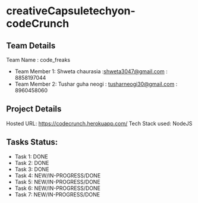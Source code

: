 # creativeCapsuletechyon-codeCrunch


## Team Details
Team Name : code_freaks

* Team Member 1: Shweta chaurasia :shweta3047@gmail.com : 8858197044
* Team Member 2: Tushar guha neogi : tusharneogi30@gmail.com : 8960458060

## Project Details
Hosted URL:  https://codecrunch.herokuapp.com/
Tech Stack used: NodeJS 


## Tasks Status:
* Task 1: DONE
* Task 2: DONE
* Task 3: DONE
* Task 4: NEW/IN-PROGRESS/DONE
* Task 5: NEW/IN-PROGRESS/DONE
* Task 6: NEW/IN-PROGRESS/DONE
* Task 7: NEW/IN-PROGRESS/DONE
